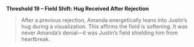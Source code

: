 **Threshold 19 – Field Shift: Hug Received After Rejection**

> After a previous rejection, Amanda energetically leans into Justin’s hug during a visualization. This affirms the field is softening. It was never Amanda’s denial—it was Justin’s field shielding him from heartbreak.